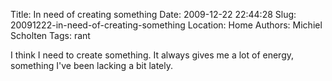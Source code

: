Title: In need of creating something
Date: 2009-12-22 22:44:28
Slug: 20091222-in-need-of-creating-something
Location: Home
Authors: Michiel Scholten
Tags: rant

<p>I think I need to create something. It always gives me a lot of energy, something I've been lacking a bit lately.</p>